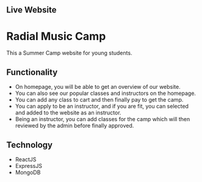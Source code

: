 ## Live Website




# Radial Music Camp

This a Summer Camp website for young students.


## Functionality

- On homepage, you will be able to get an overview of our website.
- You can also see our popular classes and instructors on the homepage.
- You can add any class to cart and then finally pay to get the camp.
- You can apply to be an instructor, and if you are fit, you can selected and added to the website as an instructor.
- Being an instructor, you can add classes for the camp which will then reviewed by the admin before finally approved.

## Technology
- ReactJS
- ExpressJS
- MongoDB